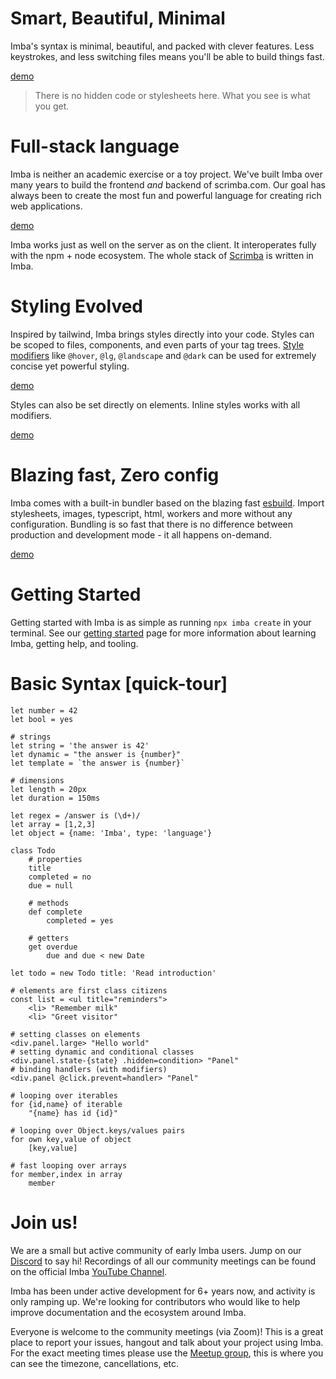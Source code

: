 # Smart, Beautiful, Minimal

Imba's syntax is minimal, beautiful, and packed with clever features. Less keystrokes, and less switching files means you'll be able to build things fast.

[demo](/examples/paint/app.imba?preview=md&dir=1&titlebar=1&windowed=1&title=Paint%20Demo)

> There is no hidden code or stylesheets here. What you see is what you get.

# Full-stack language

Imba is neither an academic exercise or a toy project. We've built Imba over many years to build the frontend *and* backend of scrimba.com. Our goal has always been to create the most fun and powerful language for creating rich web applications.

[demo](/examples/express/app.imba?dir=1&preview=md&windowed=1&title=HN%20Clone&url=https://simple-hn.imba.io/top)

Imba works just as well on the server as on the client. It interoperates fully with the npm + node ecosystem. The whole stack of [Scrimba](https://scrimba.com) is written in Imba.

# Styling Evolved

Inspired by tailwind, Imba brings styles directly into your code. Styles can be scoped to files, components, and even parts of your tag trees. [Style modifiers](/docs/css/modifiers) like `@hover`, `@lg`, `@landscape` and `@dark` can be used for extremely concise yet powerful styling.

[demo](/examples/simple-clock?&windowed=1&title=Clocks&ar=1)

Styles can also be set directly on elements. Inline styles works with all modifiers.

[demo](/examples/clock?&windowed=1&title=Clocks&ar=1)


# Blazing fast, Zero config

Imba comes with a built-in bundler based on the blazing fast [esbuild](https://esbuild.github.io/). Import stylesheets, images, typescript, html, workers and more without any configuration. Bundling is so fast that there is no difference between production and development mode - it all happens on-demand.

[demo](/examples/tic-tac-toe?windowed=1&title=Tic-tac-toe)

# Getting Started

Getting started with Imba is as simple as running `npx imba create` in
your terminal. See our
[getting started](docs/start)
page for more information about learning Imba, getting help, and
tooling.

# Basic Syntax [quick-tour]

```imba
let number = 42
let bool = yes

# strings
let string = 'the answer is 42'
let dynamic = "the answer is {number}"
let template = `the answer is {number}`

# dimensions
let length = 20px
let duration = 150ms

let regex = /answer is (\d+)/
let array = [1,2,3]
let object = {name: 'Imba', type: 'language'}
```

```imba
class Todo
    # properties
    title
    completed = no
    due = null

    # methods
    def complete
        completed = yes

    # getters
    get overdue
        due and due < new Date

let todo = new Todo title: 'Read introduction'
```

```imba
# elements are first class citizens
const list = <ul title="reminders">
    <li> "Remember milk"
    <li> "Greet visitor"

# setting classes on elements
<div.panel.large> "Hello world"
# setting dynamic and conditional classes
<div.panel.state-{state} .hidden=condition> "Panel"
# binding handlers (with modifiers)
<div.panel @click.prevent=handler> "Panel"
```

```imba
# looping over iterables
for {id,name} of iterable
    "{name} has id {id}"

# looping over Object.keys/values pairs
for own key,value of object
    [key,value]

# fast looping over arrays
for member,index in array
    member
```

# Join us!

We are a small but active community of early Imba users. Jump on our [Discord](https://discord.gg/mkcbkRw) to say hi! Recordings of all our community meetings can be found on the official Imba [YouTube Channel](https://www.youtube.com/playlist?list=PLf1a9PYKGPdl3OMBHV72Oz23eFy9q51jJ).

Imba has been under active development for 6+ years now, and activity is only ramping up. We're looking for contributors who would like to help improve documentation and the ecosystem around Imba.

Everyone is welcome to the community meetings (via Zoom)! This is a great place to report your issues, hangout and talk about your project using Imba. For the exact meeting times please use the [Meetup group](https://www.meetup.com/Imba-Oslo-Meetup), this is where you can see the timezone, cancellations, etc.
